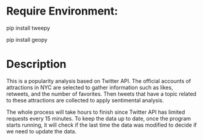 # Require Environment:
pip install tweepy

pip install geopy

# Description
This is a popularity analysis based on Twitter API. The official accounts of attractions in NYC are selected to gather information such as likes, retweets, and the number of favorites. Then tweets that have a topic related to these attractions are collected to apply sentimental analysis.

The whole process will take hours to finish since Twitter API has limited requests every 15 minutes. To keep the data up to date, once the program starts running, it will check if the last time the data was modified to decide if we need to update the data.